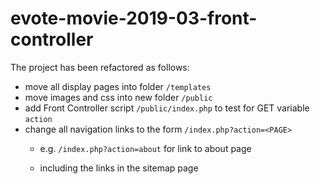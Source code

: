# evote-movie-2019-03-front-controller

The project has been refactored as follows:

- move all display pages into folder `/templates`
- move images and css into new folder `/public`
- add Front Controller script `/public/index.php` to test for GET variable `action`
- change all navigation links to the form `/index.php?action=<PAGE>`
    - e.g. `/index.php?action=about` for link to about page
    
    - including the links in the sitemap page
    
    
